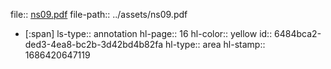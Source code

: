 file:: [ns09.pdf](../assets/ns09.pdf)
file-path:: ../assets/ns09.pdf

- [:span]
  ls-type:: annotation
  hl-page:: 16
  hl-color:: yellow
  id:: 6484bca2-ded3-4ea8-bc2b-3d42bd4b82fa
  hl-type:: area
  hl-stamp:: 1686420647119